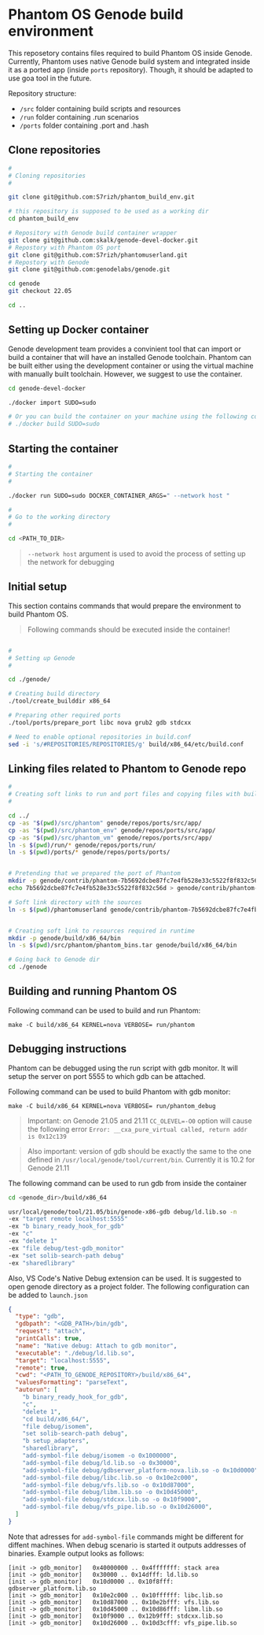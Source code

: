 # Phantom OS Genode build environment

This reposetory contains files required to build Phantom OS inside Genode. Currently, Phantom uses native Genode build system and integrated inside it as a ported app (inside `ports` repository). Though, it should be adapted to use goa tool in the future.

Repository structure:

- `/src` folder containing build scripts and resources
- `/run` folder containing .run scenarios
- `/ports` folder containing .port and .hash

## Clone repositories


```bash
#
# Cloning repositories 
#

git clone git@github.com:S7rizh/phantom_build_env.git

# this repository is supposed to be used as a working dir
cd phantom_build_env

# Repository with Genode build container wrapper
git clone git@github.com:skalk/genode-devel-docker.git
# Repostory with Phantom OS port
git clone git@github.com:S7rizh/phantomuserland.git
# Repostory with Genode
git clone git@github.com:genodelabs/genode.git

cd genode
git checkout 22.05

cd ..
```

## Setting up Docker container

Genode development team provides a convinient tool that can import or build a container that will have an installed Genode toolchain. Phantom can be built either using the development container or using the virtual machine with manually built toolchain. However, we suggest to use the container.

```bash
cd genode-devel-docker

./docker import SUDO=sudo

# Or you can build the container on your machine using the following command
# ./docker build SUDO=sudo
``` 

## Starting the container

```bash
#
# Starting the container
#

./docker run SUDO=sudo DOCKER_CONTAINER_ARGS=" --network host "

#
# Go to the working directory
#

cd <PATH_TO_DIR>
```

> `--network host` argument is used to avoid the process of setting up the network for debugging

## Initial setup

This section contains commands that would prepare the environment to build Phantom OS. 

> Following commands should be executed inside the container!

```bash

#
# Setting up Genode
#

cd ./genode/

# Creating build directory
./tool/create_builddir x86_64

# Preparing other required ports
./tool/ports/prepare_port libc nova grub2 gdb stdcxx

# Need to enable optional repositories in build.conf
sed -i 's/#REPOSITORIES/REPOSITORIES/g' build/x86_64/etc/build.conf

```

## Linking files related to Phantom to Genode repo

```bash
#
# Creating soft links to run and port files and copying files with build recipes
#

cd ../
cp -as "$(pwd)/src/phantom" genode/repos/ports/src/app/
cp -as "$(pwd)/src/phantom_env" genode/repos/ports/src/app/
cp -as "$(pwd)/src/phantom_vm" genode/repos/ports/src/app/
ln -s $(pwd)/run/* genode/repos/ports/run/
ln -s $(pwd)/ports/* genode/repos/ports/ports/


# Pretending that we prepared the port of Phantom
mkdir -p genode/contrib/phantom-7b5692dcbe87fc7e4fb528e33c5522f8f832c56d/src/app
echo 7b5692dcbe87fc7e4fb528e33c5522f8f832c56d > genode/contrib/phantom-7b5692dcbe87fc7e4fb528e33c5522f8f832c56d/phantom.hash

# Soft link directory with the sources
ln -s $(pwd)/phantomuserland genode/contrib/phantom-7b5692dcbe87fc7e4fb528e33c5522f8f832c56d/src/app/phantom


# Creating soft link to resources required in runtime
mkdir -p genode/build/x86_64/bin
ln -s $(pwd)/src/phantom/phantom_bins.tar genode/build/x86_64/bin

# Going back to Genode dir
cd ./genode
```

## Building and running Phantom OS

Following command can be used to build and run Phantom:

`make -C build/x86_64 KERNEL=nova VERBOSE= run/phantom`

## Debugging instructions

Phantom can be debugged using the run script with gdb monitor. It will setup the server on port 5555 to which gdb can be attached. 

Following command can be used to build Phantom with gdb monitor:

`make -C build/x86_64 KERNEL=nova VERBOSE= run/phantom_debug`

> Important: on Genode 21.05 and 21.11 `CC_OLEVEL=-O0` option will cause the following error `Error: __cxa_pure_virtual called, return addr is 0x12c139`

> Also important: version of gdb should be exactly the same to the one defined in `/usr/local/genode/tool/current/bin`. Currently it is 10.2 for Genode 21.11

The following command can be used to run gdb from inside the container

```bash
cd <genode_dir>/build/x86_64

usr/local/genode/tool/21.05/bin/genode-x86-gdb debug/ld.lib.so -n
-ex "target remote localhost:5555"
-ex "b binary_ready_hook_for_gdb"
-ex "c"
-ex "delete 1"
-ex "file debug/test-gdb_monitor"
-ex "set solib-search-path debug"
-ex "sharedlibrary"
```

Also, VS Code's Native Debug extension can be used. It is suggested to open genode directory as a project folder. The following configuration can be added to `launch.json`

```json
{
  "type": "gdb",
  "gdbpath": "<GDB_PATH>/bin/gdb",
  "request": "attach",
  "printCalls": true,
  "name": "Native debug: Attach to gdb monitor",
  "executable": "./debug/ld.lib.so",
  "target": "localhost:5555",
  "remote": true,
  "cwd": "<PATH_TO_GENODE_REPOSITORY>/build/x86_64",
  "valuesFormatting": "parseText",
  "autorun": [
    "b binary_ready_hook_for_gdb",
    "c",
    "delete 1",
    "cd build/x86_64/",
    "file debug/isomem",
    "set solib-search-path debug",
    "b setup_adapters",
    "sharedlibrary",
    "add-symbol-file debug/isomem -o 0x1000000",
    "add-symbol-file debug/ld.lib.so -o 0x30000",
    "add-symbol-file debug/gdbserver_platform-nova.lib.so -o 0x10d0000",
    "add-symbol-file debug/libc.lib.so -o 0x10e2c000",
    "add-symbol-file debug/vfs.lib.so -o 0x10d87000",
    "add-symbol-file debug/libm.lib.so -o 0x10d45000",
    "add-symbol-file debug/stdcxx.lib.so -o 0x10f9000",
    "add-symbol-file debug/vfs_pipe.lib.so -o 0x10d26000",
  ]
}

``` 

Note that adresses for `add-symbol-file` commands might be different for diffent machines. When debug scenario is started it outputs addresses of binaries. Example output looks as follows:

```
[init -> gdb_monitor]   0x40000000 .. 0x4fffffff: stack area
[init -> gdb_monitor]   0x30000 .. 0x14dfff: ld.lib.so
[init -> gdb_monitor]   0x10d0000 .. 0x10f8fff: gdbserver_platform.lib.so
[init -> gdb_monitor]   0x10e2c000 .. 0x10ffffff: libc.lib.so
[init -> gdb_monitor]   0x10d87000 .. 0x10e2bfff: vfs.lib.so
[init -> gdb_monitor]   0x10d45000 .. 0x10d86fff: libm.lib.so
[init -> gdb_monitor]   0x10f9000 .. 0x12b9fff: stdcxx.lib.so
[init -> gdb_monitor]   0x10d26000 .. 0x10d3cfff: vfs_pipe.lib.so
```
